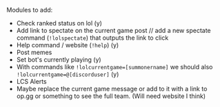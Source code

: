 Modules to add:

- Check ranked status on lol (y)
- Add link to spectate on the current game post // add a new spectate command (`!lolspectate`) that outputs the link to click
- Help command / website (`!help`) (y)
- Post memes
- Set bot's currently playing (y)
- With commands like `!lolcurrentgame=[summonername]` we should also `!lolcurrentgame=@[discorduser]` (y)
- LCS Alerts
- Maybe replace the current game message or add to it with a link to op.gg or something to see the full team. (Will need website I think)